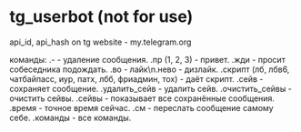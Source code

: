 # tg_userbot (not for use)

api_id, api_hash on tg website - my.telegram.org

команды:
.- - удаление сообщения.
.пр (1, 2, 3) - привет.
.жди - просит собеседника подождать.
.во - лайк\n.нево - дизлайк.
.скрипт (лб, лбв6, чатбайпасс, иур, патх, лбб, фриадмин, тох) - даёт скрипт.
.сейв - сохраняет сообщение.
.удалить_сейв - удалить сейв.
.очистить_сейвы - очистить сейвы.
.сейвы - показывает все сохранённые сообщения.
.время - точное время сейчас.
.см - переслать сообщение самому себе.
.команды - все команды.
